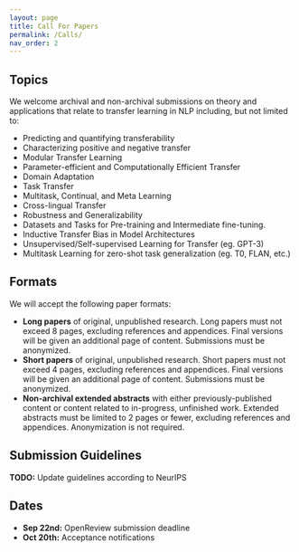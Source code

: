 ```yaml
---
layout: page
title: Call For Papers
permalink: /Calls/
nav_order: 2
---
```


## Topics

We welcome archival and non-archival submissions on theory and applications that relate to transfer learning in NLP including, but not limited to:
- Predicting and quantifying transferability
- Characterizing positive and negative transfer
- Modular Transfer Learning
- Parameter-efficient and Computationally Efficient Transfer
- Domain Adaptation
- Task Transfer
- Multitask, Continual, and Meta Learning
- Cross-lingual Transfer
- Robustness and Generalizability
- Datasets and Tasks for Pre-training and Intermediate fine-tuning. 
- Inductive Transfer Bias in Model Architectures
- Unsupervised/Self-supervised Learning for Transfer (eg. GPT-3)
- Multitask Learning for zero-shot task generalization (eg. T0, FLAN, etc.)



## Formats

We will accept the following paper formats:
* **Long papers** of original, unpublished research. Long papers must not exceed 8 pages, excluding references and appendices. Final versions will be given an additional page of content. Submissions must be anonymized.
* **Short papers** of original, unpublished research. Short papers must not exceed 4 pages, excluding references and appendices. Final versions will be given an additional page of content. Submissions must be anonymized.
* **Non-archival extended abstracts** with either previously-published content or content related to in-progress, unfinished work. Extended abstracts must be limited to 2 pages or fewer, excluding references and appendices. Anonymization is not required.

## Submission Guidelines

**TODO:** Update guidelines according to NeurIPS 

## Dates

* **Sep 22nd:** OpenReview submission deadline
* **Oct 20th:** Acceptance notifications
